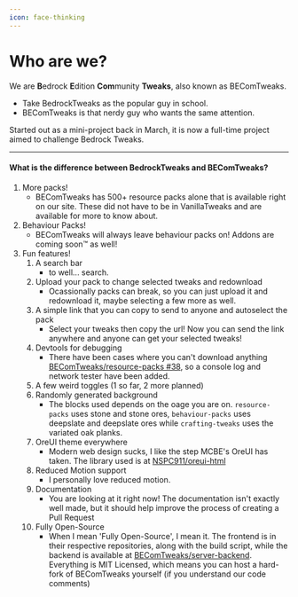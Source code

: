 ```yaml
---
icon: face-thinking
---
```


# Who are we?

We are **B**edrock **E**dition **Com**munity **Tweaks**, also known as BEComTweaks.

* Take BedrockTweaks as the popular guy in school.
* BEComTweaks is that nerdy guy who wants the same attention.

Started out as a mini-project back in March, it is now a full-time project aimed to challenge Bedrock Tweaks.

***

#### What is the difference between BedrockTweaks and BEComTweaks? <a href="#what-is-the-difference-between-bedrocktweaks-and-becomtweaks" id="what-is-the-difference-between-bedrocktweaks-and-becomtweaks"></a>

1. More packs!
   * BEComTweaks has 500+ resource packs alone that is available right on our site. These did not have to be in VanillaTweaks and are available for more to know about.
2. Behaviour Packs!
   * BEComTweaks will always leave behaviour packs on! Addons are coming soon™ as well!
3. Fun features!
    1. A search bar
        * to well... search.
    2. Upload your pack to change selected tweaks and redownload
        * Ocassionally packs can break, so you can just upload it and redownload it, maybe selecting a few more as well.
    3. A simple link that you can copy to send to anyone and autoselect the pack
        * Select your tweaks then copy the url! Now you can send the link anywhere and anyone can get your selected tweaks!
    4. Devtools for debugging
        * There have been cases where you can't download anything [BEComTweaks/resource-packs #38](https://github.com/BEComTweaks/resource-packs/issues/38), so a console log and network tester have been added.
    5. A few weird toggles (1 so far, 2 more planned)
    6. Randomly generated background
        * The blocks used depends on the oage you are on. `resource-packs` uses stone and stone ores, `behaviour-packs` uses deepslate and deepslate ores while `crafting-tweaks` uses the variated oak planks.
    7. OreUI theme everywhere
        * Modern web design sucks, I like the step MCBE's OreUI has taken. The library used is at [NSPC911/oreui-html](https://github.com/NSPC911/oreui-html)
    8. Reduced Motion support
        * I personally love reduced motion.
    9. Documentation
        * You are looking at it right now! The documentation isn't exactly well made, but it should help improve the process of creating a Pull Request
    10. Fully Open-Source
        * When I mean 'Fully Open-Source', I mean it. The frontend is in their respective repositories, along with the build script, while the backend is available at [BEComTweaks/server-backend](https://github.com/BEComTweaks/server-backend). Everything is MIT Licensed, which means you can host a hard-fork of BEComTweaks yourself (if you understand our code comments)
